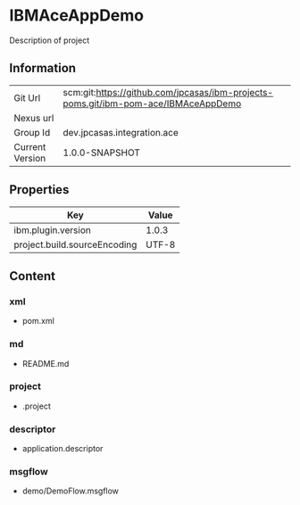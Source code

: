 # IBMAceAppDemo
Description of project

## Information

| | |  
| -----------|---------|
| Git Url          | scm:git:https://github.com/jpcasas/ibm-projects-poms.git/ibm-pom-ace/IBMAceAppDemo |
| Nexus url        |  |
| Group Id         | dev.jpcasas.integration.ace |
| Current Version  | 1.0.0-SNAPSHOT |


## Properties
| Key | Value |  
| ----------- |---------|
| ibm.plugin.version     |  1.0.3    |
| project.build.sourceEncoding     |  UTF-8    |

## Content
### xml
   - pom.xml
### md
   - README.md
### project
   - .project
### descriptor
   - application.descriptor
### msgflow
   - demo/DemoFlow.msgflow

